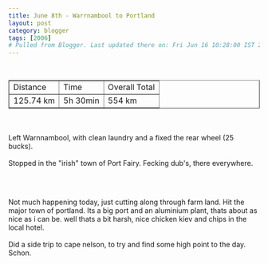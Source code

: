 ```yaml
---
title: June 8th - Warrnambool to Portland
layout: post
category: blogger
tags: [2006]
# Pulled from Blogger. Last updated there on: Fri Jun 16 10:28:00 IST 2006
---
```

<TABLE BORDER="1" ><TR><TD>Distance</TD><TD>Time</TD><TD>Overall Total</TD></TR><br /><TR><TD>125.74 km</TD><TD>5h 30min</TD><TD>554 km</TD></TR></Table><br /><br />Left Warnnambool, with clean laundry and a fixed the rear wheel (25 bucks).<br /><br />Stopped in the "irish" town of Port Fairy. Fecking dub's, there everywhere.<br /><br /><a onblur="try {parent.deselectBloggerImageGracefully();} catch(e) {}" href="http://photos1.blogger.com/blogger/916/2956/1600/IMG_0737.jpg"><img style="display:block; margin:0px auto 10px; text-align:center;cursor:pointer; cursor:hand;" src="http://photos1.blogger.com/blogger/916/2956/320/IMG_0737.jpg" border="0" alt="" /></a><br /><br />Not much happening today, just cutting along through farm land. Hit the major town of portland. Its a big port and an aluminium plant, thats about as nice as i can be. well thats a bit harsh, nice chicken kiev and chips in the local hotel.<br /><br />Did a side trip to cape nelson, to try and find some high point to the day. Schon.<br /> <br /><a onblur="try {parent.deselectBloggerImageGracefully();} catch(e) {}" href="http://photos1.blogger.com/blogger/916/2956/1600/IMG_0749.jpg"><img style="display:block; margin:0px auto 10px; text-align:center;cursor:pointer; cursor:hand;" src="http://photos1.blogger.com/blogger/916/2956/320/IMG_0749.jpg" border="0" alt="" /></a>
